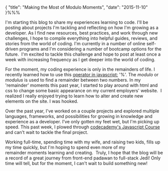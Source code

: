 { "title": "Making the Most of Modulo Moments", "date": "2015-11-10" }%%%

I'm starting this blog to share my experiences learning to code. I'll be posting about projects I'm tackling and reflecting on how I'm growing as a developer. As I find new resources, best practices, and work through new challenges, I hope to compile everything into helpful guides, reviews, and stories from the world of coding. I'm currently in a number of online self-driven programs and I'm considering a number of bootcamp options for the future.  I'm excited to tackle this challenge and hope to post at least once a week with increasing frequency as I get deeper into the world of coding.

For the moment, my coding experience is only in the remainders of life. I recently learned how to use this [operator in javascript:](http://www.w3schools.com/js/js_operators.asp) '%'. The _modulo_ or _modulus_ is used to find a remainder between two numbers. In my 'remainder' moments this past year, I started to play around with html and css to change some basic appearance on my current employers' website.  I realized I really enjoyed trying to learn how to alter and create new elements on the site. I was hooked.

Over the past year, I've worked on a couple projects and explored multiple languages, frameworks, and possibilities for growing in knowledge and experience as a developer. I've only gotten my feet wet, but I'm picking up speed. This past week, I plowed through [codecademy's Javascript Course](https://www.codecademy.com/en/learn/javascript) and can't wait to tackle the final project.

Working full-time, spending time with my wife, and raising two kids, fills up my time quickly, but I'm hoping to spend even more of my remainder moments learning and creating.  Truly, I hope that the blog will be a record of a great journey from front-end padawan to full-stack Jedi! Only time will tell, but for the moment, I can't wait to build something new!
